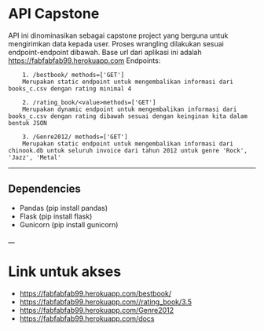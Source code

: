 # API Capstone
API ini dinominasikan sebagai capstone project yang berguna untuk mengirimkan data kepada user. Proses wrangling dilakukan sesuai endpoint-endpoint dibawah. Base url dari aplikasi ini adalah https://fabfabfab99.herokuapp.com
Endpoints: 
```
    1. /bestbook/ methods=['GET']
    Merupakan static endpoint untuk mengembalikan informasi dari books_c.csv dengan rating minimal 4  
    
    2. /rating_book/<value>methods=['GET']
    Merupakan dynamic endpoint untuk mengembalikan informasi dari books_c.csv dengan rating dibawah sesuai dengan keinginan kita dalam bentuk JSON
        
    3. /Genre2012/ methods=['GET']
    Merupakan static endpoint untuk mengembalikan informasi dari chinook.db untuk seluruh invoice dari tahun 2012 untuk genre 'Rock', 'Jazz', 'Metal'
```
___
## Dependencies
- Pandas    (pip install pandas)
- Flask     (pip install flask)
- Gunicorn  (pip install gunicorn)

__
# Link untuk akses
- https://fabfabfab99.herokuapp.com/bestbook/
- https://fabfabfab99.herokuapp.com//rating_book/3.5
- https://fabfabfab99.herokuapp.com/Genre2012
- https://fabfabfab99.herokuapp.com/docs
